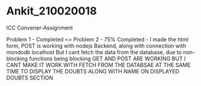 # Ankit_210020018
ICC Convener-Assignment

Problem 1 - Completed <>
Problem 2 - 75% Completed - I made the html form, POST is working with nodejs Backend, along with connection with mondodb localhost
            But I cant fetch the data from the database, due to non-blocking functions being blocking
            GET AND POST ARE WORKING BUT I CANT MAKE IT WORK WITH FETCH FROM THE DATABSAE AT THE SAME TIME TO DISPLAY THE DOUBTS ALONG WITH NAME ON DISPLAYED DOUBTS SECTION
